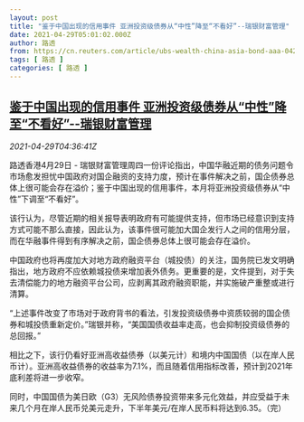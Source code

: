```yaml
---
layout: post
title: "鉴于中国出现的信用事件 亚洲投资级债券从“中性”降至“不看好”--瑞银财富管理"
date: 2021-04-29T05:01:02.000Z
author: 路透
from: https://cn.reuters.com/article/ubs-wealth-china-asia-bond-aaa-0429-idCNKBS2CG0BN
tags: [ 路透 ]
categories: [ 路透 ]
---
```

<!--1619672462000-->
[鉴于中国出现的信用事件 亚洲投资级债券从“中性”降至“不看好”--瑞银财富管理](https://cn.reuters.com/article/ubs-wealth-china-asia-bond-aaa-0429-idCNKBS2CG0BN)
------

<div>
<div><i>2021-04-29T04:36:41Z</i></div><p>路透香港4月29日 - 瑞银财富管理周四一份评论指出，中国华融近期的债务问题令市场愈发担忧中国政府对国企融资的支持力度，预计在事件解决之前，国企债券总体上很可能会存在溢价；鉴于中国出现的信用事件，本月将亚洲投资级债券从“中性”下调至“不看好”。</p><p>该行认为，尽管近期的相关报导表明政府有可能提供支持，但市场已经意识到支持方式可能不那么直接，因此认为，该事件很可能加大国企发行人之间的信用分层，而在华融事件得到有序解决之前，国企债券总体上很可能会存在溢价。</p><p>中国政府也将再度加大对地方政府融资平台（城投债）的关注，国务院已发文明确指出，地方政府不应依赖城投债来增加表外债务。更重要的是，文件提到，对于失去清偿能力的地方融资平台公司，应剥离其政府融资职能，并实施破产重整或进行清算。</p><p>“上述事件改变了市场对于政府背书的看法，引发投资级债券中资质较弱的国企债券和城投债重新定价。”瑞银并称，“美国国债收益率走高，也会抑制投资级债券的总回报。”</p><p>相比之下，该行仍看好亚洲高收益债券（以美元计）和境内中国国债（以在岸人民币计）。亚洲高收益债券的收益率为7.1%，而且随着信用指标改善，预计到2021年底利差将进一步收窄。</p><p>同时，中国国债为美日欧（G3）无风险债券投资带来多元化效益，并应受益于未来几个月在岸人民币兑美元走升，下半年美元/在岸人民币料将达到6.35。（完）</p>
</div>
